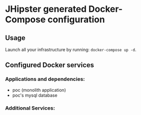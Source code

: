 # JHipster generated Docker-Compose configuration

## Usage

Launch all your infrastructure by running: `docker-compose up -d`.

## Configured Docker services

### Applications and dependencies:

- poc (monolith application)
- poc's mysql database

### Additional Services:
